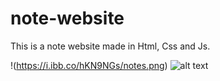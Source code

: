 # note-website
This is a note website made in Html, Css and Js.

!(https://i.ibb.co/hKN9NGs/notes.png)
![alt text](https://i.ibb.co/hKN9NGs/notes.png)
